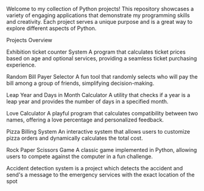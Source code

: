 Welcome to my collection of Python projects! This repository showcases a variety of engaging applications that demonstrate my programming skills and creativity. Each project serves a unique purpose and is a great way to explore different aspects of Python.

Projects Overview

Exhibition ticket counter System A program that calculates ticket prices based on age and optional services, providing a seamless ticket purchasing experience.

Random Bill Payer Selector A fun tool that randomly selects who will pay the bill among a group of friends, simplifying decision-making.

Leap Year and Days in Month Calculator A utility that checks if a year is a leap year and provides the number of days in a specified month.

Love Calculator A playful program that calculates compatibility between two names, offering a love percentage and personalized feedback.

Pizza Billing System An interactive system that allows users to customize pizza orders and dynamically calculates the total cost.

Rock Paper Scissors Game A classic game implemented in Python, allowing users to compete against the computer in a fun challenge.

Accident detection system is a project which detects the accident and send's a message to the emergency services with the exact location of the spot
